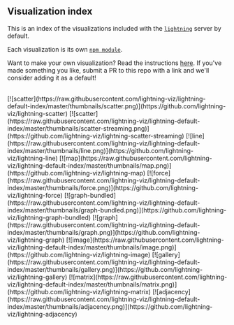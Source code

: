 Visualization index
-------------------
This is an index of the visualizations included with the [`lightning`](http://github.com/lightning-viz/lightning) server by default. 

Each visualization is its own [`npm module`](https://www.npmjs.com/search?q=lightning-visualization). 

Want to make your own visualization? Read the instructions [here](). If you've made something you like, submit a PR to this repo with a link and we'll consider adding it as a default!

<br>
[![scatter](https://raw.githubusercontent.com/lightning-viz/lightning-default-index/master/thumbnails/scatter.png)](https://github.com/lightning-viz/lightning-scatter)
[![scatter](https://raw.githubusercontent.com/lightning-viz/lightning-default-index/master/thumbnails/scatter-streaming.png)](https://github.com/lightning-viz/lightning-scatter-streaming)
[![line](https://raw.githubusercontent.com/lightning-viz/lightning-default-index/master/thumbnails/line.png)](https://github.com/lightning-viz/lightning-line)
[![map](https://raw.githubusercontent.com/lightning-viz/lightning-default-index/master/thumbnails/map.png)](https://github.com/lightning-viz/lightning-map)
[![force](https://raw.githubusercontent.com/lightning-viz/lightning-default-index/master/thumbnails/force.png)](https://github.com/lightning-viz/lightning-force)
[![graph-bundled](https://raw.githubusercontent.com/lightning-viz/lightning-default-index/master/thumbnails/graph-bundled.png)](https://github.com/lightning-viz/lightning-graph-bundled)
[![graph](https://raw.githubusercontent.com/lightning-viz/lightning-default-index/master/thumbnails/graph.png)](https://github.com/lightning-viz/lightning-graph)
[![image](https://raw.githubusercontent.com/lightning-viz/lightning-default-index/master/thumbnails/image.png)](https://github.com/lightning-viz/lightning-image)
[![gallery](https://raw.githubusercontent.com/lightning-viz/lightning-default-index/master/thumbnails/gallery.png)](https://github.com/lightning-viz/lightning-gallery)
[![matrix](https://raw.githubusercontent.com/lightning-viz/lightning-default-index/master/thumbnails/matrix.png)](https://github.com/lightning-viz/lightning-matrix)
[![adjacency](https://raw.githubusercontent.com/lightning-viz/lightning-default-index/master/thumbnails/adjacency.png)](https://github.com/lightning-viz/lightning-adjacency)
